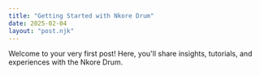 ```yaml
---
title: "Getting Started with Nkore Drum"
date: 2025-02-04
layout: "post.njk"
---
```


Welcome to your very first post! Here, you'll share insights, tutorials, and experiences with the Nkore Drum.
